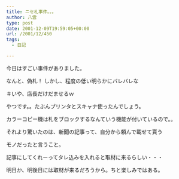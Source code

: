 ```yaml
---
title: ニセ札事件。。。
author: 八雲
type: post
date: 2001-12-09T19:59:05+00:00
url: /2001/12/450
tags:
  - 日記

---
```

今日はすごい事件がありました。
  
なんと、偽札！ しかし、程度の低い明らかにバレバレな
  
＃いや、店長だけだませるｗ
  
やつです。。たぶんプリンタとスキャナ使ったんでしょう。
  
カラーコピー機は札をブロックするなんていう機能が付いているので。。

それより驚いたのは、新聞の記事って、自分から頼んで載せて貰う
  
モノだったと言うこと。
  
記事にしてくれーってタレ込みを入れると取材に来るらしい・・・
  
明日か、明後日には取材が来るだろうから。ちと楽しみではある。
